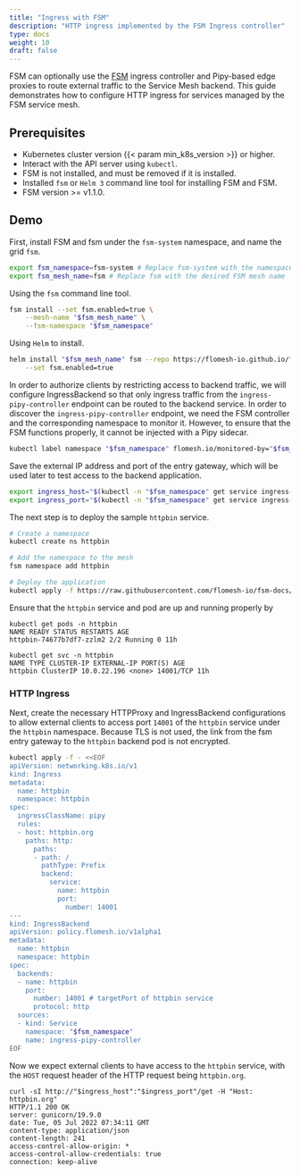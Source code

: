 ```yaml
---
title: "Ingress with FSM"
description: "HTTP ingress implemented by the FSM Ingress controller"
type: docs
weight: 10
draft: false
---
```


FSM can optionally use the [FSM](https://github.com/flomesh-io/fsm) ingress controller and Pipy-based edge proxies to route external traffic to the Service Mesh backend. This guide demonstrates how to configure HTTP ingress for services managed by the FSM service mesh.

## Prerequisites

- Kubernetes cluster version {{< param min_k8s_version >}} or higher.
- Interact with the API server using `kubectl`.
- FSM is not installed, and must be removed if it is installed.
- Installed `fsm` or `Helm 3` command line tool for installing FSM and FSM.
- FSM version >= v1.1.0.

## Demo

First, install FSM and fsm under the `fsm-system` namespace, and name the grid `fsm`.

```bash
export fsm_namespace=fsm-system # Replace fsm-system with the namespace where FSM will be installed
export fsm_mesh_name=fsm # Replace fsm with the desired FSM mesh name
```

Using the `fsm` command line tool.

```bash
fsm install --set fsm.enabled=true \
    --mesh-name "$fsm_mesh_name" \
    --fsm-namespace "$fsm_namespace"
```

Using ``Helm`` to install.

```bash
helm install "$fsm_mesh_name" fsm --repo https://flomesh-io.github.io/fsm \
    --set fsm.enabled=true
```

In order to authorize clients by restricting access to backend traffic, we will configure IngressBackend so that only ingress traffic from the `ingress-pipy-controller` endpoint can be routed to the backend service. In order to discover the `ingress-pipy-controller` endpoint, we need the FSM controller and the corresponding namespace to monitor it. However, to ensure that the FSM functions properly, it cannot be injected with a Pipy sidecar.

```bash
kubectl label namespace "$fsm_namespace" flomesh.io/monitored-by="$fsm_mesh_name"
```

Save the external IP address and port of the entry gateway, which will be used later to test access to the backend application.

```bash
export ingress_host="$(kubectl -n "$fsm_namespace" get service ingress-pipy-controller -o jsonpath='{.status.loadBalancer.ingress[0].ip}') "
export ingress_port="$(kubectl -n "$fsm_namespace" get service ingress-pipy-controller -o jsonpath='{.spec.ports[? (@.name=="http")].port}')"
```

The next step is to deploy the sample `httpbin` service.

```bash
# Create a namespace
kubectl create ns httpbin

# Add the namespace to the mesh
fsm namespace add httpbin

# Deploy the application
kubectl apply -f https://raw.githubusercontent.com/flomesh-io/fsm-docs/{{< param fsm_branch >}}/manifests/samples/httpbin/httpbin.yaml -n httpbin
```

Ensure that the `httpbin` service and pod are up and running properly by

```console
kubectl get pods -n httpbin
NAME READY STATUS RESTARTS AGE
httpbin-74677b7df7-zzlm2 2/2 Running 0 11h

kubectl get svc -n httpbin
NAME TYPE CLUSTER-IP EXTERNAL-IP PORT(S) AGE
httpbin ClusterIP 10.0.22.196 <none> 14001/TCP 11h
```

### HTTP Ingress

Next, create the necessary HTTPProxy and IngressBackend configurations to allow external clients to access port `14001` of the `httpbin` service under the `httpbin` namespace. Because TLS is not used, the link from the fsm entry gateway to the `httpbin` backend pod is not encrypted.

```bash
kubectl apply -f - <<EOF
apiVersion: networking.k8s.io/v1
kind: Ingress
metadata:
  name: httpbin
  namespace: httpbin
spec:
  ingressClassName: pipy
  rules:
  - host: httpbin.org
    paths: http:
      paths:
      - path: /
        pathType: Prefix
        backend:
          service:
            name: httpbin
            port:
              number: 14001
---
kind: IngressBackend
apiVersion: policy.flomesh.io/v1alpha1
metadata:
  name: httpbin
  namespace: httpbin
spec:
  backends:
  - name: httpbin
    port:
      number: 14001 # targetPort of httpbin service
      protocol: http
  sources:
  - kind: Service
    namespace: "$fsm_namespace"
    name: ingress-pipy-controller
EOF
```

Now we expect external clients to have access to the `httpbin` service, with the `HOST` request header of the HTTP request being `httpbin.org`.

```console
curl -sI http://"$ingress_host":"$ingress_port"/get -H "Host: httpbin.org"
HTTP/1.1 200 OK
server: gunicorn/19.9.0
date: Tue, 05 Jul 2022 07:34:11 GMT
content-type: application/json
content-length: 241
access-control-allow-origin: *
access-control-allow-credentials: true
connection: keep-alive
```